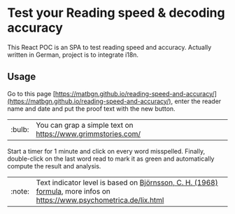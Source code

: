 # Test your Reading speed & decoding accuracy

This React POC is an SPA to test reading speed and accuracy. Actually written in German, project is to integrate i18n.

## Usage
Go to this page [https://matbgn.github.io/reading-speed-and-accuracy/](https://matbgn.github.io/reading-speed-and-accuracy/), enter the reader name and date and put the proof text with the new button.

<table border="0">
  <tr>
    <td>:bulb:</td>
    <td>You can grap a simple text on <a href="https://www.grimmstories.com/">https://www.grimmstories.com/</a></td>
  </tr>
</table>

Start a timer for 1 minute and click on every word misspelled. Finally, double-click on the last word read to mark it as green and automatically compute the result and analysis.

<table border="0">
  <tr>
    <td>:note:</td>
    <td>Text indicator level is based on <a href="https://en.wikipedia.org/wiki/Lix_(readability_test)">Björnsson, C. H. (1968) formula</a>, more infos on <a href="https://www.psychometrica.de/lix.html">https://www.psychometrica.de/lix.html</a></td>
  </tr>
</table>